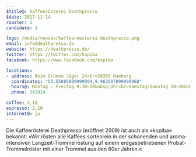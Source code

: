 ```yaml
---
$title@: Kaffeerösterei Deathpresso
$date: 2017-11-14
roaster: 1
candidate: 1

logo: /media/venues/kaffeeroesterei-deathpresso.png
email: info@deathpresso.de
website: https://deathpresso.de/
twitter: https://twitter.com/kopiba
facebook: https://www.facebook.com/kopiba

locations:
- address: Beim Grünen Jäger 24<br>20359 Hamburg
  coordinates: "53.55885809999999,9.963507899999968"
  hours@: Montag – Freitag 9:30–20&nbsp;Uhr<br>Samstag/Sonntag 10–20&nbsp;Uhr
  phone: 343824

coffee: 3,10
espresso: 2,10
internet@: ja
---
```


Die Kaffeerösterei Deathpresso (eröffnet 2009) ist auch als »kopiba« bekannt: »Wir rösten alle Kaffees sortenrein in der schonenden und aroma-intensiven Langzeit-Trommelröstung auf einem erdgasbetriebenen Probat-Trommelröster mit einer Trommel aus den 60er Jahren.«